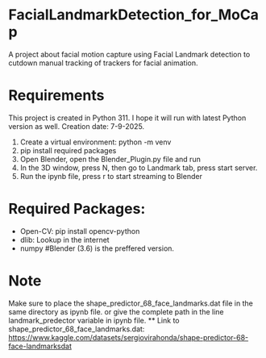 # FacialLandmarkDetection_for_MoCap
A project about facial motion capture using Facial Landmark detection to cutdown manual tracking of trackers for facial animation.

# Requirements
This project is created in Python 311. I hope it will run with latest Python version as well.
Creation date: 7-9-2025.
1. Create a virtual environment: python -m venv <name>
2. pip install required packages
3. Open Blender, open the Blender_Plugin.py file and run
4. In the 3D window, press N, then go to Landmark tab, press start server.
5. Run the ipynb file, press r to start streaming to Blender

# Required Packages:
* Open-CV:     pip install opencv-python
* dlib: Lookup in the internet
* numpy
#Blender (3.6) is the preffered version.

# Note
Make sure to place the shape_predictor_68_face_landmarks.dat file in the same directory as ipynb file. or give the complete path in the line landmark_predector variable in ipynb file.
** Link to shape_predictor_68_face_landmarks.dat: https://www.kaggle.com/datasets/sergiovirahonda/shape-predictor-68-face-landmarksdat
